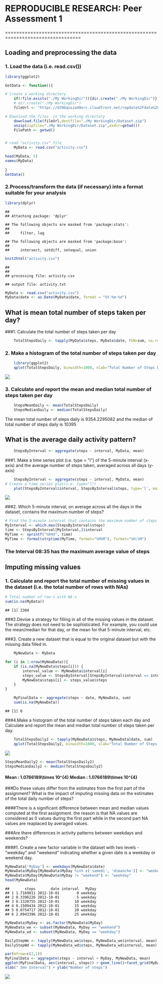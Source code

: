 # REPRODUCIBLE RESEARCH: Peer Assessment 1

=================================================================================

## Loading and preprocessing the data

### 1. Load the data (i.e. read.csv())




```r
library(ggplot2)

GetData <- function(){

# Create a working directory 
	if(!file.exists("./My WorkingDir")){dir.create("./My WorkingDir")}
	# dir.create("./My WorkingDir")
	fileUrl <- "https://d396qusza40orc.cloudfront.net/repdata%2Fdata%2Factivity.zip"

# Download the files  in the working directory
	download.file(fileUrl,destfile="./My WorkingDir/Dataset.zip")
	unzip(zipfile="./My WorkingDir/Dataset.zip",exdir=getwd())
	FilePath <- getwd()


# read "activity.csv" file
	MyData <- read.csv("activity.csv")

head(MyData, 5)
names(MyData)
	
}
GetData()
```

### 2.Process/transform the data (if necessary) into a format suitable for your analysis

```r
library(dplyr)
```

```
## 
## Attaching package: 'dplyr'
```

```
## The following objects are masked from 'package:stats':
## 
##     filter, lag
```

```
## The following objects are masked from 'package:base':
## 
##     intersect, setdiff, setequal, union
```

```r
knit2html("activity.csv")
```

```
## 
## 
## processing file: activity.csv
```

```
## output file: activity.txt
```

```r
MyData <- read.csv("activity.csv")
MyData$date <- as.Date(MyData$date, format = "%Y-%m-%d")	
```

## What is mean total number of steps taken per day?

###1. Calculate the total number of steps taken per day

```r
	TotalStepsDaily <- tapply(MyData$steps, MyData$date, FUN=sum, na.rm=TRUE)
```
### 2. Make a histogram of the total number of steps taken per day


```r
	library(ggplot2)
	qplot(TotalStepsDaily, binwidth=1000, xlab="Total Number of Steps Daily", ylab="Frequency")
```

![](PA1_template_files/figure-html/My1stHisto-1.png)<!-- -->

### 3. Calculate and report the mean and median total number of steps taken per day

```r
	StepsMeanDaily <- mean(TotalStepsDaily)
	StepsMedianDaily <- median(TotalStepsDaily)
```
The mean total number of steps daily is 9354.2295082 and the median of total number of steps daily is 10395

## What is the average daily activity pattern?

```r
	StepsByInterval <- aggregate(steps ~ interval, MyData, mean)
```

###1. Make a time series plot (i.e. type = "l") of the 5-minute interval (x-axis) and the average number of steps taken, averaged across all days (y-axis)


```r
	StepsByInterval <- aggregate(steps ~ interval, MyData, mean)
# Create a time series plot(i.e. type="l")
	plot(StepsByInterval$interval, StepsByInterval$steps, type='l', main="Average number of steps taken all days", xlab="5mn-Interval", ylab="Average number of Steps")
```

![](PA1_template_files/figure-html/MyTimeSeries-1.png)<!-- -->

###2. Which 5-minute interval, on average across all the days in the dataset, contains the maximum number of steps?

```r
# Find the 5-minute interval that contains the maximum number of steps
MyInterval <- which.max(StepsByInterval$steps)
time <- StepsByInterval[MyInterval,]$interval
MyTime <- sprintf("%04d", time)
MyTime <- format(strptime(MyTime, format="%H%M"), format="%H:%M")            
```
### The Interval 08:35 has the maximum average value of steps


## Imputing missing values

### 1. Calculate and report the total number of missing values in the dataset (i.e. the total number of rows with NAs)

```r
# Total number of row's with NA's
sum(is.na(MyData))
```

```
## [1] 2304
```

###2.Devise a strategy for filling in all of the missing values in the dataset. The strategy does not need to be sophisticated. For example, you could use the mean/median for that day, or the mean for that 5-minute interval, etc.


###3. Create a new dataset that is equal to the original dataset but with the missing data filled in.

```r
	MyNewData <- MyData

for (i in 1:nrow(MyNewData)){
	if (is.na(MyNewData$steps[i])) {
		interval_value <- MyNewData$interval[i]
		steps_value <- StepsByInterval[StepsByInterval$interval == interval_value,]
		MyNewData$steps[i] <- steps_value$steps
	}
}

	MyFinalData <- aggregate(steps ~ date, MyNewData, sum)
	sum(is.na(MyNewData))
```

```
## [1] 0
```
###4.Make a histogram of the total number of steps taken each day and Calculate and report the mean and median total number of steps taken per day.

```r
	TotalStepsDaily2 <- tapply(MyNewData$steps, MyNewData$date, sum)
	qplot(TotalStepsDaily2, binwidth=1000, xlab="Total Number of Steps Daily", ylab="Frequency")
```

![](PA1_template_files/figure-html/MyHisto2-1.png)<!-- -->

```r
StepsMeanDaily2 <- mean(TotalStepsDaily2)
StepsMedianDaily2 <- median(TotalStepsDaily2)
```
#### Mean : 1.0766189\times 10^{4}  Median : 1.0766189\times 10^{4} 


###Do these values differ from the estimates from the first part of the assignment? What is the impact of imputing missing data on the estimates of the total daily number of steps?

####There is a significant difference between mean and median values computed at the first assignment. the reason is that NA values are considered as 0 values during the first part while in the second part NA values are reaplaced by averaged values.

###Are there differences in activity patterns between weekdays and weekends?

####1. Create a new factor variable in the dataset with two levels - "weekday" and "weekend" indicating whether a given date is a weekday or weekend day.


```r
MyNewData['MyDay'] <- weekdays(MyNewData$date)
MyNewData$MyDay[MyNewData$MyDay %in% c('samedi', 'dimanche')] <- "weekend"
MyNewData$MyDay[MyNewData$MyDay != "weekend"] <- "weekday"
head(MyNewData)
```

```
##       steps       date interval   MyDay
## 1 1.7169811 2012-10-01        0 weekday
## 2 0.3396226 2012-10-01        5 weekday
## 3 0.1320755 2012-10-01       10 weekday
## 4 0.1509434 2012-10-01       15 weekday
## 5 0.0754717 2012-10-01       20 weekday
## 6 2.0943396 2012-10-01       25 weekday
```


```r
MyNewData$MyDay <- as.factor(MyNewData$MyDay)
MyNewData_we <- subset(MyNewData, MyDay == "weekend")
MyNewData_wd <- subset(MyNewData, MyDay == "weekday")

DailyStepWe <- tapply(MyNewData_we$steps, MyNewData_we$interval, mean)
DailyStepWd <- tapply(MyNewData_wd$steps, MyNewData_wd$interval, mean)

par(mfrow=c(2,1))
MyFinalData <- aggregate(steps ~ interval + MyDay, MyNewData, mean)
ggplot(MyFinalData, aes(interval, steps)) + geom_line()+facet_grid(MyDay ~ .) +
xlab(" 5mn Interval") + ylab("Number of steps")
```

![](PA1_template_files/figure-html/MyNewFactor2-1.png)<!-- -->

